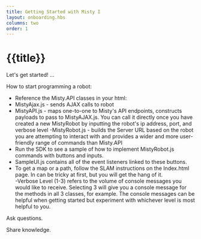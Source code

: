 ```yaml
---
title: Getting Started with Misty I
layout: onboarding.hbs
columns: two
order: 1
---
```


# {{title}}

Let's get started! ...

How to start programming a robot:
- Reference the Misty.API classes in your html: 
- MistyAjax.js - sends AJAX calls to robot
- MistyAPI.js - maps one-to-one to Misty's API endpoints, constructs payloads to pass to MistyAJAX.js.  You can call it directly once you have created a new MistyRobot by inputting the robot's ip address, port, and verbose level
-MistyRobot.js  - builds the Server URL based on the robot you are attempting to interact with and provides a wider and more user-friendly range of commands than Misty.API
- Run the SDK to see a sample of how to implement MistyRobot.js commands with buttons and inputs.  
- SampleUI.js contains all of the event listeners linked to these buttons.
- To get a map or a path, follow the SLAM instructions on the Index.html page.  In can be tricky at first, but you will get the hang of it.  
-Verbose Level (1-3) refers to the volume of console messages you would like to receive. Selecting 3 will give you a console message for the methods in all 3 classes, for example.  The console messages can be helpful when getting started but experiment with whichever level is most helpful to you. 

Ask questions. 

Share knowledge.
